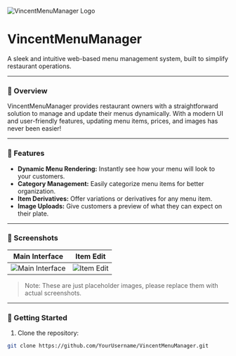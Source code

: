 ![VincentMenuManager Logo](https://i.imgur.com/SwV2ZQF.png) <!-- This is just a placeholder image, you can replace with a logo if you have one -->

# VincentMenuManager
A sleek and intuitive web-based menu management system, built to simplify restaurant operations.

---

### 🍔 Overview

VincentMenuManager provides restaurant owners with a straightforward solution to manage and update their menus dynamically. With a modern UI and user-friendly features, updating menu items, prices, and images has never been easier!

---

### 🍣 Features

- **Dynamic Menu Rendering:** Instantly see how your menu will look to your customers.
- **Category Management:** Easily categorize menu items for better organization.
- **Item Derivatives:** Offer variations or derivatives for any menu item.
- **Image Uploads:** Give customers a preview of what they can expect on their plate.
  
---

### 🍜 Screenshots

| Main Interface                      | Item Edit                       |
| ----------------------------------- | --------------------------------|
| ![Main Interface](https://i.imgur.com/3ZK38kk.jpg) | ![Item Edit](https://i.imgur.com/HXrlTFW.jpg) |

> Note: These are just placeholder images, please replace them with actual screenshots.

---

### 🍕 Getting Started

1. Clone the repository:
```bash
git clone https://github.com/YourUsername/VincentMenuManager.git
